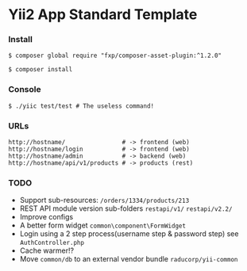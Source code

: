 Yii2 App Standard Template
==========================

### Install
``` 
$ composer global require "fxp/composer-asset-plugin:^1.2.0"

$ composer install
```

### Console
```
$ ./yiic test/test # The useless command!
```

### URLs
```
http://hostname/                # -> frontend (web)
http://hostname/login           # -> frontend (web)
http://hostname/admin           # -> backend (web)
http://hostname/api/v1/products # -> products (rest)
```

### TODO
* Support sub-resources: `/orders/1334/products/213`
* REST API module version sub-folders `restapi/v1/` `restapi/v2.2/`
* Improve configs
* A better form widget `common\component\FormWidget`
* Login using a 2 step process(username step & password step) see `AuthController.php`
* Cache warmer!?
* Move `common/db` to an external vendor bundle `raducorp/yii-common`